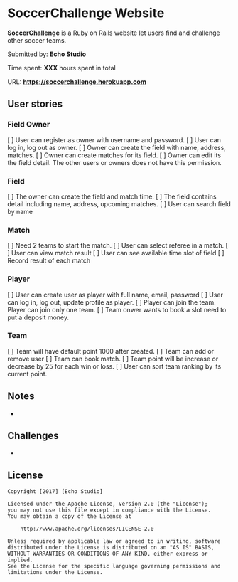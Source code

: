 # SoccerChallenge Website

**SoccerChallenge** is a Ruby on Rails website let users find and challenge other soccer teams.

Submitted by: **Echo Studio**

Time spent: **XXX** hours spent in total

URL: **https://soccerchallenge.herokuapp.com**

## User stories

### Field Owner
[ ] User can register as owner with username and password.
[ ] User can log in, log out as owner.
[ ] Owner can create the field with name, address, matches.
[ ] Owner can create matches for its field.
[ ] Owner can edit its the field detail. The other users or owners does not have this permission.

### Field
[ ] The owner can create the field and match time.
[ ] The field contains detail including name, address, upcoming matches.
[ ] User can search field by name

### Match
[ ] Need 2 teams to start the match.
[ ] User can select referee in a match.
[ ] User can view match result
[ ] User can see available time slot of field
[ ] Record result of each match

### Player
[ ] User can create user as player with full name, email, password
[ ] User can log in, log out, update profile as player.
[ ] Player can join the team. Player can join only one team.
[ ] Team onwer wants to book a slot need to put a deposit money.

### Team
[ ] Team will have default point 1000 after created.
[ ] Team can add or remove user
[ ] Team can book match.
[ ] Team point will be increase or decrease by 25 for each win or loss.
[ ] User can sort team ranking by its current point.


## Notes

* 

## Challenges

* 

## License

    Copyright [2017] [Echo Studio]

    Licensed under the Apache License, Version 2.0 (the "License");
    you may not use this file except in compliance with the License.
    You may obtain a copy of the License at

        http://www.apache.org/licenses/LICENSE-2.0

    Unless required by applicable law or agreed to in writing, software
    distributed under the License is distributed on an "AS IS" BASIS,
    WITHOUT WARRANTIES OR CONDITIONS OF ANY KIND, either express or implied.
    See the License for the specific language governing permissions and
    limitations under the License.